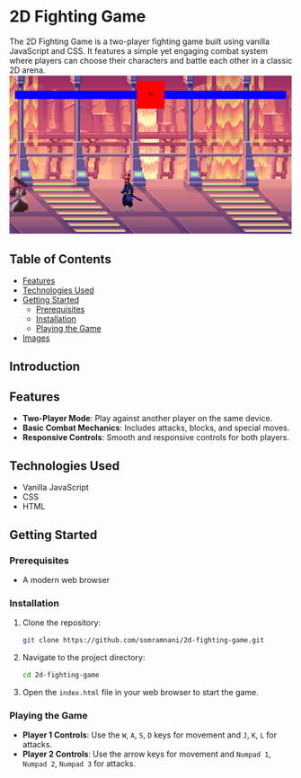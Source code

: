 # 2D Fighting Game
The 2D Fighting Game is a two-player fighting game built using vanilla JavaScript and CSS. It features a simple yet engaging combat system where players can choose their characters and battle each other in a classic 2D arena.
![Demo Image](public/images/demo.png)
## Table of Contents
- [Features](#features)
- [Technologies Used](#technologies-used)
- [Getting Started](#getting-started)
  - [Prerequisites](#prerequisites)
  - [Installation](#installation)
  - [Playing the Game](#playing-the-game)
- [Images](#images)

## Introduction


## Features
- **Two-Player Mode**: Play against another player on the same device.
- **Basic Combat Mechanics**: Includes attacks, blocks, and special moves.
- **Responsive Controls**: Smooth and responsive controls for both players.

## Technologies Used
- Vanilla JavaScript
- CSS
- HTML

## Getting Started
### Prerequisites
- A modern web browser

### Installation
1. Clone the repository:
    ```bash
    git clone https://github.com/somramnani/2d-fighting-game.git
    ```

2. Navigate to the project directory:
    ```bash
    cd 2d-fighting-game
    ```

3. Open the `index.html` file in your web browser to start the game.

### Playing the Game
- **Player 1 Controls**: Use the `W`, `A`, `S`, `D` keys for movement and `J`, `K`, `L` for attacks.
- **Player 2 Controls**: Use the arrow keys for movement and `Numpad 1`, `Numpad 2`, `Numpad 3` for attacks.



